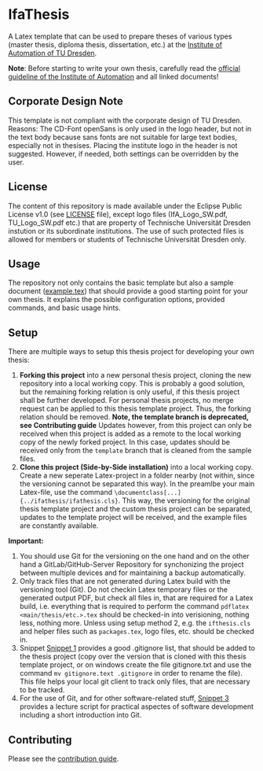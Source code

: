# IfaThesis

A Latex template that can be used to prepare theses of various types (master thesis, diploma thesis, dissertation, etc.) at the [Institute of Automation of TU Dresden](http://www.et.tu-dresden.de/ifa/).

**Note**: Before starting to write your own thesis, carefully read the [official guideline of the Institute of Automation](http://www.et.tu-dresden.de/ifa/index.php?id=330) and all linked documents!

## Corporate Design Note
This template is not compliant with the corporate design of TU Dresden. 
Reasons: The CD-Font openSans is only used in the logo header, but not in the text body because sans fonts are not suitable for large text bodies, especially not in thesises.
Placing the institute logo in the header is not suggested. However, if needed, both settings can be overridden by the user.

## License
The content of this repository is made available under the Eclipse Public License v1.0 (see [LICENSE](/LICENSE) file), except logo files (IfA_Logo_SW.pdf, TU_Logo_SW.pdf etc.) that are property of Technische Universität Dresden instution or its subordinate institutions. The use of such protected files is allowed for members or students of Technische Universität Dresden only.

## Usage

The repository not only contains the basic template but also a sample document ([example.tex](/example.tex)) that should provide a good starting point for your own thesis. It explains the possible configuration options, provided commands, and basic usage hints. 

## Setup

There are multiple ways to setup this thesis project for developing your own thesis:

1. **Forking this project** into a new personal thesis project, cloning the new repository into a local working copy. 
   This is probably a good solution, but the remaining forking relation is only useful, if this thesis project shall be further developed.
   For personal thesis projects, no merge request can be applied to this thesis template project.
   Thus, the forking relation should be removed.
   **Note, the template branch is deprecated, see Contributing guide** Updates however, from this project can only be received when this project is added as a remote to the local working copy of the newly forked project.
   In this case, updates should be received only from the `template` branch that is cleaned from the sample files.
2. **Clone this project (Side-by-Side installation)** into a local working copy. Create a new seperate Latex-project in a folder nearby (not within, since the versioning cannot be separated this way). 
   In the preamlbe your main Latex-file, use the command `\documentclass[...]{../ifathesis/ifathesis.cls}`. 
   This way, the versioning for the original thesis template project and the custom thesis project can be separated, updates to the template project will be received, and the example files are constantly available.

**Important:**
1. You should use Git for the versioning on the one hand and on the other hand a GitLab/GitHub-Server Repository for synchonizing the project between multiple devices and for maintaining a backup automatically.
2. Only track files that are not generated during Latex build with the versioning tool (Git). 
   Do not checkin Latex temporary files or the generated output PDF, but check all files in, that are required for a Latex build, i.e. everything that is required to perform the command `pdflatex <main/thesis/etc.>.tex` should be checked-in into verisioning, nothing less, nothing more.
   Unless using setup method 2, e.g. the `ifthesis.cls` and helper files such as `packages.tex`, logo files, etc. should be checked in.
3. Snippet [Snippet 1](https://git.agtele.eats.et.tu-dresden.de/snippets/1) provides a good .gitignore list, that should be added to the thesis project (copy over the version that is cloned with this thesis template project, or on windows create the file gitignore.txt and use the command `mv gitignore.text .gitignore` in order to rename the file).
   This file helps your local git client to track only files, that are necessary to be tracked.
4. For the use of Git, and for other software-related stuff, [Snippet 3](https://git.agtele.eats.et.tu-dresden.de/snippets/3) provides a lecture script for practical aspectes of software development including a short introduction into Git. 

## Contributing

Please see the [contribution guide](/CONTRIBUTING.md).